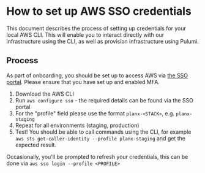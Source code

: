 # How to set up AWS SSO credentials
This document describes the process of setting up credentials for your local AWS CLI. This will enable you to interact directly with our infrastructure using the CLI, as well as provision infrastructure using Pulumi.

## Process
As part of onboarding, you should be set up to access AWS via [the SSO portal](https://opensystemslab.awsapps.com/start#/). Please ensure that you have set up and enabled MFA.

1. Download the AWS CLI
1. Run `aws configure sso` - the required details can be found via the SSO portal
1. For the "profile" field please use the format `planx-<STACK>`, e.g. `planx-staging`
1. Repeat for all environments (staging, production)
1. Test! You should be able to call commands using the CLI, for example `aws sts get-caller-identity --profile planx-staging` and get the expected result.

Occasionally, you'll be prompted to refresh your credentials, this can be done via `aws sso login --profile <PROFILE>`